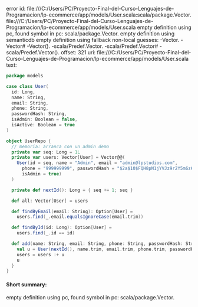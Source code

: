 error id: file:///C:/Users/PC/Proyecto-Final-del-Curso-Lenguajes-de-Programacion/lp-ecommerce/app/models/User.scala:scala/package.Vector.
file:///C:/Users/PC/Proyecto-Final-del-Curso-Lenguajes-de-Programacion/lp-ecommerce/app/models/User.scala
empty definition using pc, found symbol in pc: scala/package.Vector.
empty definition using semanticdb
empty definition using fallback
non-local guesses:
	 -Vector.
	 -Vector#
	 -Vector().
	 -scala/Predef.Vector.
	 -scala/Predef.Vector#
	 -scala/Predef.Vector().
offset: 321
uri: file:///C:/Users/PC/Proyecto-Final-del-Curso-Lenguajes-de-Programacion/lp-ecommerce/app/models/User.scala
text:
```scala
package models

case class User(
  id: Long,
  name: String,
  email: String,
  phone: String,
  passwordHash: String,
  isAdmin: Boolean = false,
  isActive: Boolean = true
)

object UserRepo {
  // memoria: arranca con un admin demo
  private var seq: Long = 1L
  private var users: Vector[User] = Vector@@(
    User(id = seq, name = "Admin", email = "admin@lpstudios.com",
      phone = "999999999", passwordHash = "$2a$10$FQH8pN1jYVJz9r2Y5m6z6uQk7Qw7s2yUqQz8QnF3q6rT4pP4bC0pm", // "admin123"
      isAdmin = true)
  )

  private def nextId(): Long = { seq += 1; seq }

  def all: Vector[User] = users

  def findByEmail(email: String): Option[User] =
    users.find(_.email.equalsIgnoreCase(email.trim))

  def findById(id: Long): Option[User] =
    users.find(_.id == id)

  def add(name: String, email: String, phone: String, passwordHash: String, isAdmin: Boolean = false): User = {
    val u = User(nextId(), name.trim, email.trim, phone.trim, passwordHash, isAdmin = isAdmin)
    users = users :+ u
    u
  }
}

```


#### Short summary: 

empty definition using pc, found symbol in pc: scala/package.Vector.
